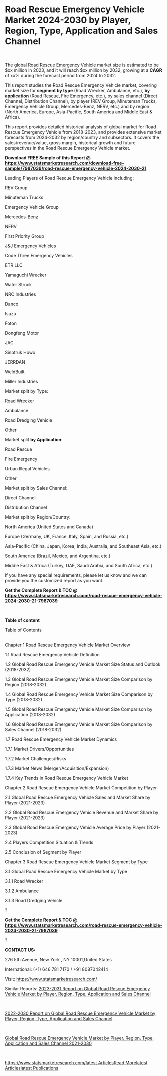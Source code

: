 <h1>Road Rescue Emergency Vehicle Market 2024-2030 by Player, Region, Type, Application and Sales Channel</h1><br/><p>The global Road Rescue Emergency Vehicle market size is estimated to be $xx million in 2023, and it will reach $xx million by 2032, growing at a <strong>CAGR</strong> of xx% during the forecast period from 2024 to 2032.</p>
 
 
 
 <p>This report studies the Road Rescue Emergency Vehicle market, covering market size for <strong>segment by type</strong> (Road Wrecker, Ambulance, etc.), <strong>by application</strong> (Road Rescue, Fire Emergency, etc.), by sales channel (Direct Channel, Distribution Channel), by player (REV Group, Minuteman Trucks, Emergency Vehicle Group, Mercedes-Benz, NERV, etc.) and by region (North America, Europe, Asia-Pacific, South America and Middle East & Africa).</p>
 
 
 
 <p>This report provides detailed historical analysis of global market for Road Rescue Emergency Vehicle from 2018-2023, and provides extensive market forecasts from 2024-2032 by region/country and subsectors. It covers the sales/revenue/value, gross margin, historical growth and future perspectives in the Road Rescue Emergency Vehicle market.</p>
 
 
 
 <p><strong>Download FREE Sample of this Report @ <a href="https://www.statsmarketresearch.com/download-free-sample/7987039/road-rescue-emergency-vehicle-2024-2030-21">https://www.statsmarketresearch.com/download-free-sample/7987039/road-rescue-emergency-vehicle-2024-2030-21</a></strong></p>
 
 
 
 <p>Leading Players of Road Rescue Emergency Vehicle including:</p>
 
 
 
 <p>REV Group</p>
 
 
 
 <p>Minuteman Trucks</p>
 
 
 
 <p>Emergency Vehicle Group</p>
 
 
 
 <p>Mercedes-Benz</p>
 
 
 
 <p>NERV</p>
 
 
 
 <p>First Priority Group</p>
 
 
 
 <p>J&J Emergency Vehicles</p>
 
 
 
 <p>Code Three Emergency Vehicles</p>
 
 
 
 <p>ETR LLC</p>
 
 
 
 <p>Yamaguchi Wrecker</p>
 
 
 
 <p>Water Struck</p>
 
 
 
 <p>NRC Industries</p>
 
 
 
 <p>Danco</p>
 
 
 
 <p>Isuzu</p>
 
 
 
 <p>Foton</p>
 
 
 
 <p>Dongfeng Motor</p>
 
 
 
 <p>JAC</p>
 
 
 
 <p>Sinotruk Howo</p>
 
 
 
 <p>JERRDAN</p>
 
 
 
 <p>WeldBuilt</p>
 
 
 
 <p>Miller Industries</p>
 
 
 
 <p>Market split by Type:</p>
 
 
 
 <p>Road Wrecker</p>
 
 
 
 <p>Ambulance</p>
 
 
 
 <p>Road Dredging Vehicle</p>
 
 
 
 <p>Other</p>
 
 
 
 <p>Market split <strong>by Application</strong>:</p>
 
 
 
 <p>Road Rescue</p>
 
 
 
 <p>Fire Emergency</p>
 
 
 
 <p>Urban Illegal Vehicles</p>
 
 
 
 <p>Other</p>
 
 
 
 <p>Market split by Sales Channel:</p>
 
 
 
 <p>Direct Channel</p>
 
 
 
 <p>Distribution Channel</p>
 
 
 
 <p>Market split by Region/Country:</p>
 
 
 
 <p>North America (United States and Canada)</p>
 
 
 
 <p>Europe (Germany, UK, France, Italy, Spain, and Russia, etc.)</p>
 
 
 
 <p>Asia-Pacific (China, Japan, Korea, India, Australia, and Southeast Asia, etc.)</p>
 
 
 
 <p>South America (Brazil, Mexico, and Argentina, etc.)</p>
 
 
 
 <p>Middle East & Africa (Turkey, UAE, Saudi Arabia, and South Africa, etc.)</p>
 
 
 
 <p>If you have any special requirements, please let us know and we can provide you the customized report as you want.</p>
 
 
 
 <div><b>Get the Complete Report & TOC @ <a href="https://www.statsmarketresearch.com/road-rescue-emergency-vehicle-2024-2030-21-7987039">https://www.statsmarketresearch.com/road-rescue-emergency-vehicle-2024-2030-21-7987039</a></b></div>
 
 
 
 <p><br />
 
 <b>Table of content</b></p>
 
 
 
 <p>Table of Contents<br />
 
 <br />
 
 Chapter 1 Road Rescue Emergency Vehicle Market Overview<br />
 
 1.1 Road Rescue Emergency Vehicle Definition<br />
 
 1.2 Global Road Rescue Emergency Vehicle Market Size Status and Outlook (2018-2032)<br />
 
 1.3 Global Road Rescue Emergency Vehicle Market Size Comparison by Region (2018-2032)<br />
 
 1.4 Global Road Rescue Emergency Vehicle Market Size Comparison by Type (2018-2032)<br />
 
 1.5 Global Road Rescue Emergency Vehicle Market Size Comparison by Application (2018-2032)<br />
 
 1.6 Global Road Rescue Emergency Vehicle Market Size Comparison by Sales Channel (2018-2032)<br />
 
 1.7 Road Rescue Emergency Vehicle Market Dynamics<br />
 
 1.7.1 Market Drivers/Opportunities<br />
 
 1.7.2 Market Challenges/Risks<br />
 
 1.7.3 Market News (Merger/Acquisition/Expansion)<br />
 
 1.7.4 Key Trends in Road Rescue Emergency Vehicle Market<br />
 
 Chapter 2 Road Rescue Emergency Vehicle Market Competition by Player<br />
 
 2.1 Global Road Rescue Emergency Vehicle Sales and Market Share by Player (2021-2023)<br />
 
 2.2 Global Road Rescue Emergency Vehicle Revenue and Market Share by Player (2021-2023)<br />
 
 2.3 Global Road Rescue Emergency Vehicle Average Price by Player (2021-2023)<br />
 
 2.4 Players Competition Situation & Trends<br />
 
 2.5 Conclusion of Segment by Player<br />
 
 Chapter 3 Road Rescue Emergency Vehicle Market Segment by Type<br />
 
 3.1 Global Road Rescue Emergency Vehicle Market by Type<br />
 
 3.1.1 Road Wrecker<br />
 
 3.1.2 Ambulance<br />
 
 3.1.3 Road Dredging Vehicle<br />
 
 ? </p>
 
 
 
 <div><b>Get the Complete Report & TOC @ <a href="https://www.statsmarketresearch.com/road-rescue-emergency-vehicle-2024-2030-21-7987039">https://www.statsmarketresearch.com/road-rescue-emergency-vehicle-2024-2030-21-7987039</a></b></div>
 
 
 
 <p>? </p>
 
 
 
 <p><b>CONTACT US:</b><br />
 
 276 5th Avenue, New York , NY 10001,United States<br />
 
 International: (+1) 646 781 7170 / +91 8087042414<br />
 
 Visit: <a href="https://www.statsmarketresearch.com/">https://www.statsmarketresearch.com/</a><br />
 
 Similar Reports: <a href="https://www.statsmarketresearch.com/road-rescue-emergency-vehicle-2024-2030-21-7987039">2023-2031 Report on Global Road Rescue Emergency Vehicle Market by Player, Region, Type, Application and Sales Channel</a><br />
 
 <br />
 
 <a href="https://www.statsmarketresearch.com/road-rescue-emergency-vehicle-2024-2030-21-7987039">2022-2030 Report on Global Road Rescue Emergency Vehicle Market by Player, Region, Type, Application and Sales Channel</a><br />
 
 <br />
 
 <a href="https://www.statsmarketresearch.com/road-rescue-emergency-vehicle-2024-2030-21-7987039">Global Road Rescue Emergency Vehicle Market by Player, Region, Type, Application and Sales Channel 2021-2030</a><br />
 
 <br />
 
 <a href="https://gyeongbokgung.com">https://www.statsmarketresearch.com/</a><a href="https://hallyeomaritime.com">latest Articles</a><a href="https://jingwansa.com">Read More</a><a href="https://nguoiviet.jp/">latest Articles</a><a href="https://www.intelmarketresearch.com/">latest Publications</a></p>